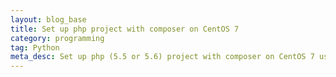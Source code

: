 ```yaml
---
layout: blog_base
title: Set up php project with composer on CentOS 7
category: programming
tag: Python
meta_desc: Set up php (5.5 or 5.6) project with composer on CentOS 7 using Flarum as an example.
---
```

